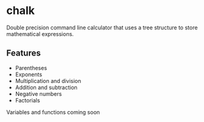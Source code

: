 # chalk

Double precision command line calculator that uses a tree structure to store
mathematical expressions.

## Features

- Parentheses
- Exponents
- Multiplication and division
- Addition and subtraction
- Negative numbers
- Factorials

Variables and functions coming soon
